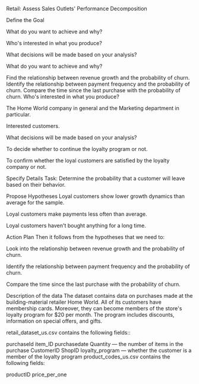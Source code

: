 Retail: Assess Sales Outlets' Performance Decomposition

Define the Goal

What do you want to achieve and why?

Who's interested in what you produce?

What decisions will be made based on your analysis?

What do you want to achieve and why?

Find the relationship between revenue growth and the probability of churn.
Identify the relationship between payment frequency and the probability of churn.
Compare the time since the last purchase with the probability of churn.
Who's interested in what you produce?

The Home World company in general and the Marketing department in particular.

Interested customers.

What decisions will be made based on your analysis?

To decide whether to continue the loyalty program or not.

To confirm whether the loyal customers are satisfied by the loyalty company or not.

Specify Details
Task: Determine the probability that a customer will leave based on their behavior.

Propose Hypotheses
Loyal customers show lower growth dynamics than average for the sample.

Loyal customers make payments less often than average.

Loyal customers haven't bought anything for a long time.

Action Plan
Then it follows from the hypotheses that we need to:

Look into the relationship between revenue growth and the probability of churn.

Identify the relationship between payment frequency and the probability of churn.

Compare the time since the last purchase with the probability of churn.

Description of the data
The dataset contains data on purchases made at the building-material retailer Home World. All of its customers have membership cards. Moreover, they can become members of the store's loyalty program for $20 per month. The program includes discounts, information on special offers, and gifts.

retail_dataset_us.csv contains the following fields::

purchaseId
item_ID
purchasedate
Quantity — the number of items in the purchase
CustomerID
ShopID
loyalty_program — whether the customer is a member of the loyalty program
product_codes_us.csv contains the following fields:

productID
price_per_one

